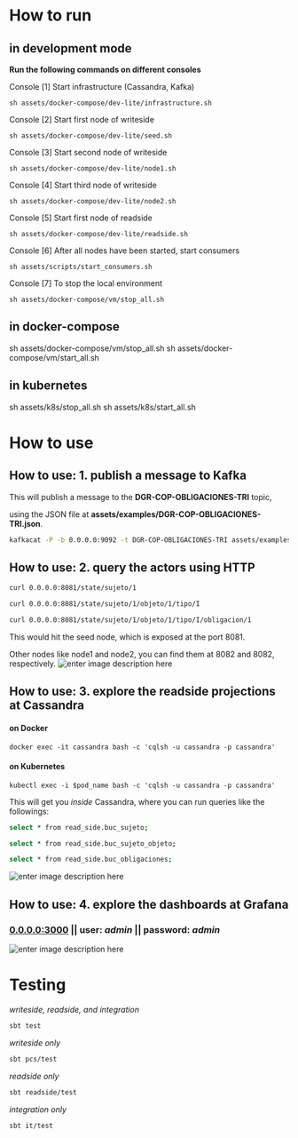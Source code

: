 ﻿
# How to run  
## in development mode  
**Run the following commands on different consoles**

Console [1] Start infrastructure (Cassandra, Kafka)

`sh assets/docker-compose/dev-lite/infrastructure.sh `

Console [2] Start first node of writeside

`sh assets/docker-compose/dev-lite/seed.sh`

Console [3] Start second node of writeside

`sh assets/docker-compose/dev-lite/node1.sh`

Console [4] Start third node of writeside

`sh assets/docker-compose/dev-lite/node2.sh`

Console [5] Start first node of readside

`sh assets/docker-compose/dev-lite/readside.sh `

Console [6] After all nodes have been started, start consumers

`sh assets/scripts/start_consumers.sh `

Console [7] To stop the local environment

`sh assets/docker-compose/vm/stop_all.sh` 

## in docker-compose
sh assets/docker-compose/vm/stop_all.sh 
sh assets/docker-compose/vm/start_all.sh 

## in kubernetes  
sh assets/k8s/stop_all.sh 
sh assets/k8s/start_all.sh 

# How to use  
## How to use: 1. publish a message to Kafka
This will publish a message to the **DGR-COP-OBLIGACIONES-TRI** topic, 

using the JSON file at **assets/examples/DGR-COP-OBLIGACIONES-TRI.json**.
```bash
kafkacat -P -b 0.0.0.0:9092 -t DGR-COP-OBLIGACIONES-TRI assets/examples/DGR-COP-OBLIGACIONES-TRI.json 
```
## How to use: 2. query the actors using HTTP
```bash
curl 0.0.0.0:8081/state/sujeto/1
```
```bash
curl 0.0.0.0:8081/state/sujeto/1/objeto/1/tipo/I
```
```bash
curl 0.0.0.0:8081/state/sujeto/1/objeto/1/tipo/I/obligacion/1
```
This would hit the seed node, which is exposed at the port 8081.

Other nodes like node1 and node2, you can find them at 8082 and 8082, respectively.
![enter image description here](https://i.imgur.com/sNi7miF.png)
## How to use: 3. explore the readside projections at Cassandra
#### on Docker
``
docker exec -it cassandra bash -c 'cqlsh -u cassandra -p cassandra'
``
#### on Kubernetes
``
kubectl exec -i $pod_name bash -c 'cqlsh -u cassandra -p cassandra'
``

This will get you _inside_ Cassandra, where you can run queries like the followings:
```bash
select * from read_side.buc_sujeto;
```
```bash
select * from read_side.buc_sujeto_objeto;
```
```bash
select * from read_side.buc_obligaciones;
```
![enter image description here](https://i.imgur.com/jaiksfn.png)
## How to use: 4. explore the dashboards at Grafana
### [0.0.0.0:3000](0.0.0.0:3000)  || user: _admin_ || password: _admin_


![enter image description here](https://i.imgur.com/W4E5dMj.png)


# Testing  
_writeside, readside, and integration_
```bash
sbt test
```

_writeside only_
```bash
sbt pcs/test
```
_readside only_
```bash
sbt readside/test
```
_integration only_
```bash
sbt it/test
```

